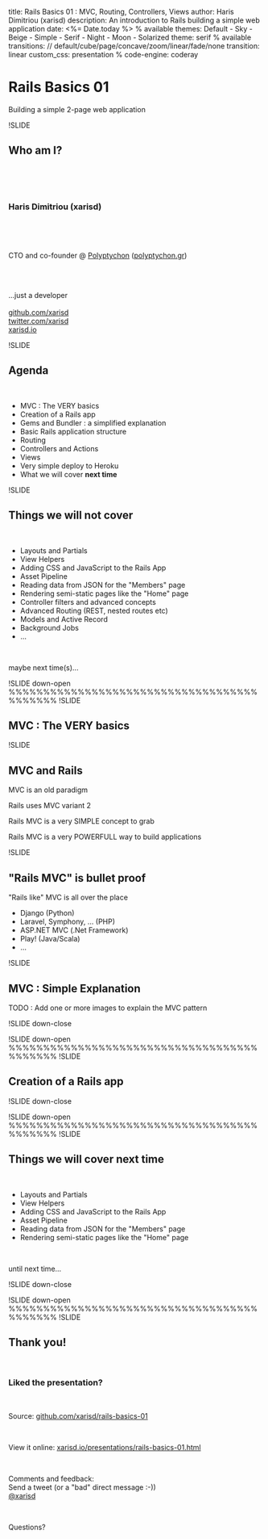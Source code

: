 title: Rails Basics 01 : MVC, Routing, Controllers, Views
author: Haris Dimitriou (xarisd)
description: An introduction to Rails building a simple web application
date: <%= Date.today %>
% available themes: Default - Sky - Beige - Simple - Serif - Night - Moon - Solarized
theme: serif
% available transitions: // default/cube/page/concave/zoom/linear/fade/none
transition: linear
custom_css: presentation
% code-engine: coderay

# Rails Basics 01

<p class="fragment">Building a simple 2-page web application</p>

!SLIDE
## Who am I?

<p>&nbsp;</p>
<p>&nbsp;</p>
<h3 class="fragment">
  Haris Dimitriou (<strong>xarisd</strong>)
</h3>
<p>&nbsp;</p>
<p>&nbsp;</p>
<p class="fragment">
  CTO and co-founder @  <a href="http://www.polyptychon.gr">Polyptychon</a> (<a href="http://polyptychon.gr">polyptychon.gr</a>)
</p>
<p>&nbsp;</p>
<p class="fragment">
  <br>
  ...just a developer
  <br>
  <br>
  <a href="http://github.com/xarisd">github.com/xarisd</a>
  <br>
  <a href="http://twitter.com/xarisd">twitter.com/xarisd</a>
  <br>
  <a href="http://xarisd.io">xarisd.io</a>
</p>


!SLIDE
## Agenda

<p>&nbsp;</p>

* MVC : The VERY basics
* Creation of a Rails app
* Gems and Bundler : a simplified explanation
* Basic Rails application structure
* Routing
* Controllers and Actions
* Views
* Very simple deploy to Heroku
* What we will cover **next time**


!SLIDE
## Things we will not cover

<p>&nbsp;</p>

* Layouts and Partials
* View Helpers
* Adding CSS and JavaScript to the Rails App
* Asset Pipeline
* Reading data from JSON for the "Members" page
* Rendering semi-static pages like the "Home" page
* Controller filters and advanced concepts
* Advanced Routing (REST, nested routes etc)
* Models and Active Record
* Background Jobs
* ...

<p>&nbsp;</p>
<p class="fragment">maybe next time(s)...</p>

!SLIDE down-open
%%%%%%%%%%%%%%%%%%%%%%%%%%%%%%%%%%%%%%%%%%%
!SLIDE
## MVC : The VERY basics


!SLIDE
## MVC and Rails

<p class="fragment">MVC is an old paradigm</p>
<p class="fragment">Rails uses MVC variant 2</p>

<p class="fragment">Rails MVC is a very SIMPLE concept to grab</p>
<p class="fragment">Rails MVC is a very POWERFULL way to build applications</p>

!SLIDE
## "Rails MVC" is bullet proof

<p class="fragment">"Rails like" MVC is all over the place</p>

<ul>
  <li class="fragment">Django (Python)</li>
  <li class="fragment">Laravel, Symphony, ... (PHP)</li>
  <li class="fragment">ASP.NET MVC (.Net Framework)</li>
  <li class="fragment">Play! (Java/Scala)</li>
  <li class="fragment">...</li>
</ul>

!SLIDE
## MVC : Simple Explanation

TODO : Add one or more images to explain the MVC pattern



!SLIDE down-close

!SLIDE down-open
%%%%%%%%%%%%%%%%%%%%%%%%%%%%%%%%%%%%%%%%%%%
!SLIDE
## Creation of a Rails app


!SLIDE down-close

!SLIDE down-open
%%%%%%%%%%%%%%%%%%%%%%%%%%%%%%%%%%%%%%%%%%%
!SLIDE
## Things we will cover **next time**

<p>&nbsp;</p>

* Layouts and Partials
* View Helpers
* Adding CSS and JavaScript to the Rails App
* Asset Pipeline
* Reading data from JSON for the "Members" page
* Rendering semi-static pages like the "Home" page

<p>&nbsp;</p>
<p class="fragment">until next time...</p>

!SLIDE down-close

!SLIDE down-open
%%%%%%%%%%%%%%%%%%%%%%%%%%%%%%%%%%%%%%%%%%%
!SLIDE
## Thank you!
<p>&nbsp;</p>
<h3 class="fragment">Liked the presentation? </h3>
<p>&nbsp;</p>
<p class="fragment">
  Source: <a href="http://github.com/xarisd/rails-basics-01"> github.com/xarisd/rails-basics-01</a>
</p>
<p>&nbsp;</p>
<p>
<p class="fragment">
  View it online: <a href="http://xarisd.io/presentations/rails-basics-01.html">xarisd.io/presentations/rails-basics-01.html</a>
</p>
<p>&nbsp;</p>
<p class="fragment">
  Comments and feedback:<br/>
  Send a tweet (or a "bad" direct message :-))<br/>
  <a href="http://twitter.com/xarisd">@xarisd</a>
</p>
<p>&nbsp;</p>
<p class="fragment">Questions?</p>
